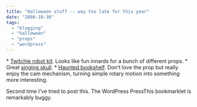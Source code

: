 ```yaml
---
title: "Halloween stuff -- way too late for this year"
date: "2008-10-30"
tags: 
  - "blogging"
  - "halloween"
  - "props"
  - "wordpress"
---
```


\* [Twitchie robot kit](http://www.makershed.com/ProductDetails.asp?ProductCode=MKTET2). Looks like fun innards for a bunch of different props. \* Great [singing skull](http://blog.makezine.com/archive/2008/10/singing_skull.html?CMP=OTC-0D6B48984890). \* [Haunted bookshelf](http://blog.makezine.com/archive/2008/10/haunted_books.html?CMP=OTC-0D6B48984890). Don't love the prop but really enjoy the cam mechanism, turning simple rotary motion into something more interesting.

Second time I've tried to post this. The WordPress PressThis bookmarklet is remarkably buggy.
